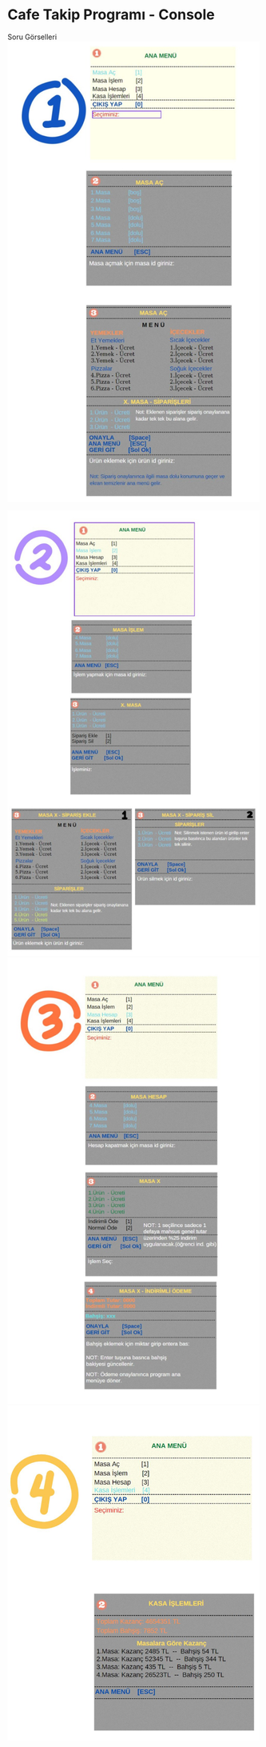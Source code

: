 # Cafe Takip Programı  - Console
Soru Görselleri
<img src="https://raw.githubusercontent.com/devrimmehmet/Iskur-302/main/Odevler/Odev15/WhatsApp%20Unknown%202022-10-15%20at%2019.49.27/1.jpeg" width="auto">

<img src="https://raw.githubusercontent.com/devrimmehmet/Iskur-302/main/Odevler/Odev15/WhatsApp%20Unknown%202022-10-15%20at%2019.49.27/2.jpeg" width="auto">

<img src="https://raw.githubusercontent.com/devrimmehmet/Iskur-302/main/Odevler/Odev15/WhatsApp%20Unknown%202022-10-15%20at%2019.49.27/3.jpeg" width="auto">

<img src="https://raw.githubusercontent.com/devrimmehmet/Iskur-302/main/Odevler/Odev15/WhatsApp%20Unknown%202022-10-15%20at%2019.49.27/4.jpeg" width="auto">